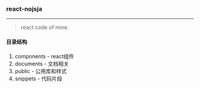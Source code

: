 ### react-nojsja
----------------
>react code of mine.

#### 目录结构  
1. components - react组件
2. documents - 文档相关
3. public - 公用库和样式
4. snippets - 代码片段
